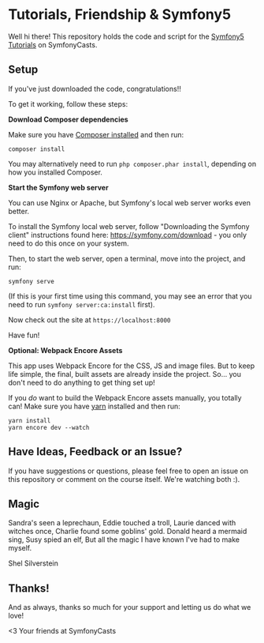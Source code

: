 # Tutorials, Friendship & Symfony5

Well hi there! This repository holds the code and script for
the [Symfony5 Tutorials](https://symfonycasts.com/tracks/symfony) on SymfonyCasts.

## Setup

If you've just downloaded the code, congratulations!!

To get it working, follow these steps:

**Download Composer dependencies**

Make sure you have [Composer installed](https://getcomposer.org/download/)
and then run:

```
composer install
```

You may alternatively need to run `php composer.phar install`, depending on how you installed Composer.

**Start the Symfony web server**

You can use Nginx or Apache, but Symfony's local web server works even better.

To install the Symfony local web server, follow
"Downloading the Symfony client" instructions found here: https://symfony.com/download - you only need to do this once
on your system.

Then, to start the web server, open a terminal, move into the project, and run:

```
symfony serve
```

(If this is your first time using this command, you may see an error that you need to run `symfony server:ca:install`
first).

Now check out the site at `https://localhost:8000`

Have fun!

**Optional: Webpack Encore Assets**

This app uses Webpack Encore for the CSS, JS and image files. But to keep life simple, the final, built assets are
already inside the project. So... you don't need to do anything to get thing set up!

If you *do* want to build the Webpack Encore assets manually, you totally can! Make sure you
have [yarn](https://yarnpkg.com/lang/en/)
installed and then run:

```
yarn install
yarn encore dev --watch
```

## Have Ideas, Feedback or an Issue?

If you have suggestions or questions, please feel free to open an issue on this repository or comment on the course
itself. We're watching both :).

## Magic

Sandra's seen a leprechaun, Eddie touched a troll, Laurie danced with witches once, Charlie found some goblins' gold.
Donald heard a mermaid sing, Susy spied an elf, But all the magic I have known I've had to make myself.

Shel Silverstein

## Thanks!

And as always, thanks so much for your support and letting us do what we love!

<3 Your friends at SymfonyCasts
